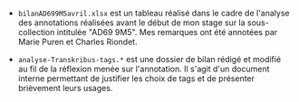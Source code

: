 - `bilanAD699M5avril.xlsx` est un tableau réalisé dans le cadre de l'analyse des annotations réalisées avant le début de mon stage sur la sous-collection intitulée "AD69 9M5". Mes remarques ont été annotées par Marie Puren et Charles Riondet. 

- `analyse-Transkribus-tags.*` est une dossier de bilan rédigé et modifié au fil de la réflexion menée sur l'annotation. Il s'agit d'un document interne permettant de justifier les choix de tags et de présenter brièvement leurs usages. 
